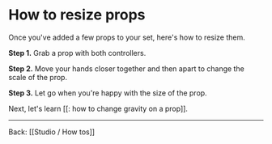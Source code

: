 # How to resize props

Once you've added a few props to your set, here's how to resize them.

**Step 1.** Grab a prop with both controllers.

**Step 2.** Move your hands closer together and then apart to change the scale of the prop.

**Step 3.** Let go when you're happy with the size of the prop.

Next, let's learn [[: how to change gravity on a prop]].


---

Back: [[Studio / How tos]]
